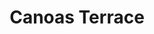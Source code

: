 ---
title: Canoas Terrace
phone: (408) 448-1592
website: http://www.fpiliving.com/san-jose-folsom/canoas-terrace-multi-family-apartment-management/
management: FPI Management, Inc.
tags: []
---